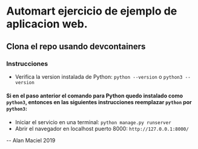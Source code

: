 # Automart ejercicio de ejemplo de aplicacion web.

## Clona el repo usando devcontainers

### Instrucciones

* Verifica la version instalada de Python: `python --version` o `python3 --version`

#### Si en el paso anterior el comando para Python quedo instalado como `python3`, entonces en las siguientes instrucciones reemplazar `python` por `python3`:

* Iniciar el servicio en una terminal:
     `python manage.py runserver`
* Abrir el navegador en localhost puerto 8000:
     `http://127.0.0.1:8000/`

-- Alan Maciel 2019
